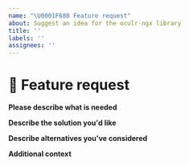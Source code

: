 ```yaml
---
name: "\U0001F680 Feature request"
about: Suggest an idea for the oculr-ngx library
title: ''
labels: ''
assignees: ''
---
```


# :rocket: Feature request

**Please describe what is needed**

<!-- A clear and concise description of what the opportunity is. Ex. I think we need [...] to help with [...] -->

**Describe the solution you'd like**

<!-- A clear and concise description of what you want to happen. Please add measurable outcomes, or acceptance criteria. -->

**Describe alternatives you've considered**

<!-- A clear and concise description of any alternative solutions or features you've considered. -->

**Additional context**

<!-- Add any other context or screenshots about the feature request here. -->
